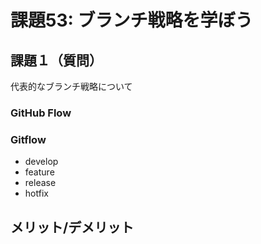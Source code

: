 # 課題53: ブランチ戦略を学ぼう

## 課題１（質問）

代表的なブランチ戦略について

### GitHub Flow

### Gitflow
- develop
- feature
- release
- hotfix

## メリット/デメリット

